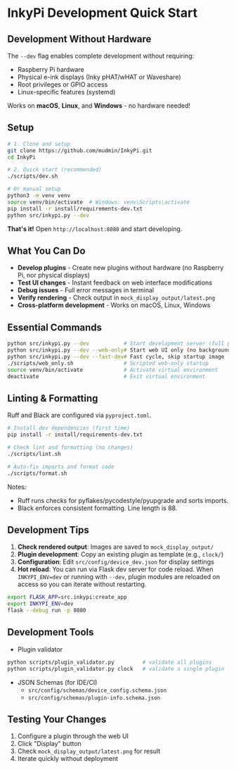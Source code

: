 # InkyPi Development Quick Start

## Development Without Hardware

The `--dev` flag enables complete development without requiring:

- Raspberry Pi hardware
- Physical e-ink displays (Inky pHAT/wHAT or Waveshare)
- Root privileges or GPIO access
- Linux-specific features (systemd)

Works on **macOS**, **Linux**, and **Windows** - no hardware needed!

## Setup

```bash
# 1. Clone and setup
git clone https://github.com/mudmin/InkyPi.git
cd InkyPi

# 2. Quick start (recommended)
./scripts/dev.sh

# Or manual setup
python3 -m venv venv
source venv/bin/activate  # Windows: venv\Scripts\activate
pip install -r install/requirements-dev.txt
python src/inkypi.py --dev
```

**That's it!** Open `http://localhost:8080` and start developing.

## What You Can Do

- **Develop plugins** - Create new plugins without hardware (no Raspberry Pi, nor physical displays)
- **Test UI changes** - Instant feedback on web interface modifications  
- **Debug issues** - Full error messages in terminal
- **Verify rendering** - Check output in `mock_display_output/latest.png`
- **Cross-platform development** - Works on macOS, Linux, Windows

## Essential Commands

```bash
python src/inkypi.py --dev           # Start development server (full program)
python src/inkypi.py --dev --web-only# Start web UI only (no background thread)
python src/inkypi.py --dev --fast-dev# Fast cycle, skip startup image
./scripts/web_only.sh                # Scripted web-only startup
source venv/bin/activate             # Activate virtual environment
deactivate                           # Exit virtual environment
```

## Linting & Formatting

Ruff and Black are configured via `pyproject.toml`.

```bash
# Install dev dependencies (first time)
pip install -r install/requirements-dev.txt

# Check lint and formatting (no changes)
./scripts/lint.sh

# Auto-fix imports and format code
./scripts/format.sh
```

Notes:

- Ruff runs checks for pyflakes/pycodestyle/pyupgrade and sorts imports.
- Black enforces consistent formatting. Line length is 88.

## Development Tips

1. **Check rendered output**: Images are saved to `mock_display_output/`
2. **Plugin development**: Copy an existing plugin as template (e.g., `clock/`)
3. **Configuration**: Edit `src/config/device_dev.json` for display settings
4. **Hot reload**: You can run via Flask dev server for code reload. When `INKYPI_ENV=dev` or running with `--dev`, plugin modules are reloaded on access so you can iterate without restarting.

```bash
export FLASK_APP=src.inkypi:create_app
export INKYPI_ENV=dev
flask --debug run -p 8080
```

## Development Tools

- Plugin validator

```bash
python scripts/plugin_validator.py         # validate all plugins
python scripts/plugin_validator.py clock   # validate a single plugin
```

- JSON Schemas (for IDE/CI)
  - `src/config/schemas/device_config.schema.json`
  - `src/config/schemas/plugin-info.schema.json`


## Testing Your Changes

1. Configure a plugin through the web UI
2. Click "Display" button
3. Check `mock_display_output/latest.png` for result
4. Iterate quickly without deployment
